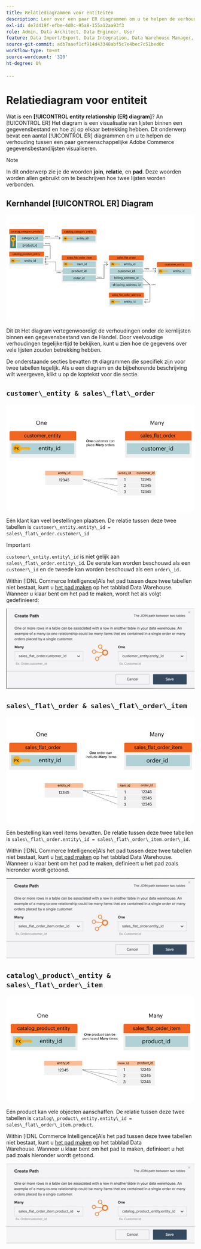 ```yaml
---
title: Relatiediagrammen voor entiteiten
description: Leer over een paar ER diagrammen om u te helpen de verhouding tussen een handvol gemeenschappelijke het gegevensbestandlijsten van de Handel visualiseren.
exl-id: de7d419f-efbe-4d0c-95a8-155a12aa93f3
role: Admin, Data Architect, Data Engineer, User
feature: Data Import/Export, Data Integration, Data Warehouse Manager, Commerce Tables
source-git-commit: adb7aaef1cf914d43348abf5c7e4bec7c51bed0c
workflow-type: tm+mt
source-wordcount: '320'
ht-degree: 0%

---
```


# Relatiediagram voor entiteit

Wat is een **[!UICONTROL entity relationship (ER) diagram]**? An [!UICONTROL ER] Het diagram is een visualisatie van lijsten binnen een gegevensbestand en hoe zij op elkaar betrekking hebben. Dit onderwerp bevat een aantal [!UICONTROL ER] diagrammen om u te helpen de verhouding tussen een paar gemeenschappelijke Adobe Commerce gegevensbestandlijsten visualiseren.

>[!NOTE]
>
>In dit onderwerp zie je de woorden **join**, **relatie**, en **pad**. Deze woorden worden allen gebruikt om te beschrijven hoe twee lijsten worden verbonden.

## Kernhandel [!UICONTROL ER] Diagram

![4_DB_Chart](../../assets/4_DB_Chart.png)

Dit `ER` Het diagram vertegenwoordigt de verhoudingen onder de kernlijsten binnen een gegevensbestand van de Handel. Door veelvoudige verhoudingen tegelijkertijd te bekijken, kunt u zien hoe de gegevens over vele lijsten zouden betrekking hebben.

De onderstaande secties bevatten `ER` diagrammen die specifiek zijn voor twee tabellen tegelijk. Als u een diagram en de bijbehorende beschrijving wilt weergeven, klikt u op de koptekst voor die sectie.

## `customer\_entity & sales\_flat\_order`

![Eén klant: veel bestellingen](../../assets/2_OneCustomerManyOrders.png)

Eén klant kan veel bestellingen plaatsen. De relatie tussen deze twee tabellen is `customer\_entity.entity\_id = sales\_flat\_order.customer\_id`

>[!IMPORTANT]
>
>`customer\_entity.entity\_id` is niet gelijk aan `sales\_flat\_order.entity\_id`. De eerste kan worden beschouwd als een `customer\_id` en de tweede kan worden beschouwd als een `order\_id.`

Within [!DNL Commerce Intelligence]Als het pad tussen deze twee tabellen niet bestaat, kunt u [het pad maken](../data-warehouse-mgr/create-paths-calc-columns.md) op het tabblad Data Warehouse. Wanneer u klaar bent om het pad te maken, wordt het als volgt gedefinieerd:

![](../../assets/SFO___CE_path.png)

## `sales\_flat\_order & sales\_flat\_order\_item`

![1_OneOrderManyItems](../../assets/1_OneOrderManyItems.png)

Eén bestelling kan veel items bevatten. De relatie tussen deze twee tabellen is `sales\_flat\_order.entity\_id = sales\_flat\_order\_item.order\_id`.

Within [!DNL Commerce Intelligence]Als het pad tussen deze twee tabellen niet bestaat, kunt u [het pad maken](../data-warehouse-mgr/create-paths-calc-columns.md) op het tabblad Data Warehouse. Wanneer u klaar bent om het pad te maken, definieert u het pad zoals hieronder wordt getoond.

![](../../assets/SFOI___SFO_path.png)

## `catalog\_product\_entity & sales\_flat\_order\_item`

![3_OneProductManyTimes](../../assets/3_OneProductManyTimes.png)

Eén product kan vele objecten aanschaffen. De relatie tussen deze twee tabellen is `catalog\_product\_entity.entity\_id = sales\_flat\_order\_item.product`.

Within [!DNL Commerce Intelligence]Als het pad tussen deze twee tabellen niet bestaat, kunt u [het pad maken](../data-warehouse-mgr/create-paths-calc-columns.md) op het tabblad Data Warehouse. Wanneer u klaar bent om het pad te maken, definieert u het pad zoals hieronder wordt getoond.

![](../../assets/SFOI___CPE_path.png)
